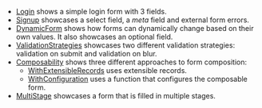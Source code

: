   * [Login](Login.elm) shows a simple login form with 3 fields.
  * [Signup](Signup.elm) showcases a select field, a _meta_ field and external form errors.
  * [DynamicForm](DynamicForm.elm) shows how forms can dynamically change based on their own values. It also showcases an optional field.
  * [ValidationStrategies](ValidationStrategies.elm) showcases two different validation strategies: validation on submit and validation on blur.
  * [Composability](Composability) shows three different approaches to form composition:
    * [WithExtensibleRecords](Composability/WithExtensibleRecords.elm) uses extensible records.
    * [WithConfiguration](Composability/WithConfiguration.elm) uses a function that configures the composable form.
  * [MultiStage](MultiStage.elm) showcases a form that is filled in multiple stages.
